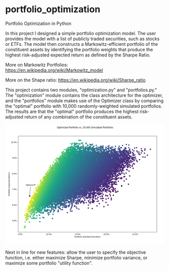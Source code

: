 # portfolio_optimization
Portfolio Optimization in Python

In this project I designed a simple portfolio optimization model. The user provides the model with a list of publicly traded securities, such as stocks or ETFs. The model then constructs a Markowitz-efficient portfolio of the constituent assets by identifying the portfolio weights that produce the highest risk-adjusted expected return as defined by the Sharpe Ratio.

More on Markowitz Portfolios:
https://en.wikipedia.org/wiki/Markowitz_model

More on the Shape ratio:
https://en.wikipedia.org/wiki/Sharpe_ratio

This project contains two modules, "optimization.py" and "portfolios.py." The "optimization" module contains the class architecture for the optimizer, and the "portfolios" module makes use of the Optimizer class by comparing the "optimal" portfolio with 10,000 randomly-weighted simulated portfolios. The results are that the "optimal" portfolio produces the highest risk-adjusted return of any combination of the constituent assets.

![Alt text](/optimal_port.png?raw=true "Optimal Portfolio vs. 20,000 Randomly-Weighted Simulated Portfolios")

Next in line for new features: allow the user to specify the objective function, i.e. either maximize Sharpe, minimize portfolio variance, or maximize some portfolio "utility function".
